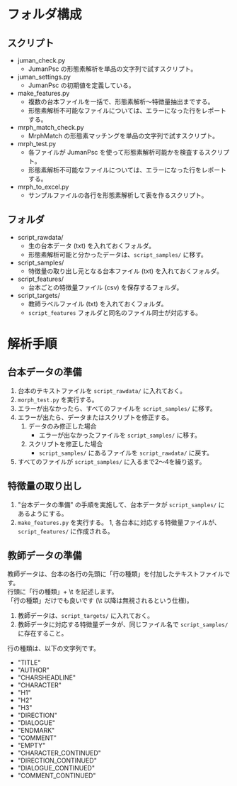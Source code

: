 # フォルダ構成

## スクリプト

- juman_check.py
    - JumanPsc の形態素解析を単品の文字列で試すスクリプト。
- juman_settings.py
    - JumanPsc の初期値を定義している。
- make_features.py
    - 複数の台本ファイルを一括で、形態素解析～特徴量抽出までする。
    - 形態素解析不可能なファイルについては、エラーになった行をレポートする。
- mrph_match_check.py
    - MrphMatch の形態素マッチングを単品の文字列で試すスクリプト。
- mrph_test.py
    - 各ファイルが JumanPsc を使って形態素解析可能かを検査するスクリプト。
    - 形態素解析不可能なファイルについては、エラーになった行をレポートする。
- mrph_to_excel.py
    - サンプルファイルの各行を形態素解析して表を作るスクリプト。

## フォルダ

- script_rawdata/
    - 生の台本データ (txt) を入れておくフォルダ。
    - 形態素解析可能と分かったデータは、`script_samples/` に移す。
- script_samples/
    - 特徴量の取り出し元となる台本ファイル (txt) を入れておくフォルダ。
- script_features/
    - 台本ごとの特徴量ファイル (csv) を保存するフォルダ。
- script_targets/
    - 教師ラベルファイル (txt) を入れておくフォルダ。
    - `script_features` フォルダと同名のファイル同士が対応する。

# 解析手順

## 台本データの準備

1. 台本のテキストファイルを `script_rawdata/` に入れておく。
1. `morph_test.py` を実行する。
1. エラーが出なかったら、すべてのファイルを `script_samples/` に移す。
1. エラーが出たら、データまたはスクリプトを修正する。
    1. データのみ修正した場合
        - エラーが出なかったファイルを `script_samples/` に移す。
    1. スクリプトを修正した場合
        - `script_samples/` にあるファイルを `script_rawdata/` に戻す。
1. すべてのファイルが `script_samples/` に入るまで2～4を繰り返す。

## 特徴量の取り出し

1. "台本データの準備" の手順を実施して、台本データが `script_samples/` にあるようにする。
1. `make_features.py` を実行する。
1, 各台本に対応する特徴量ファイルが、`script_features/` に作成される。

## 教師データの準備

教師データは、台本の各行の先頭に「行の種類」を付加したテキストファイルです。  
行頭に「行の種類」+ \t を記述します。  
「行の種類」だけでも良いです (\t 以降は無視されるという仕様)。

1. 教師データは、`script_targets/` に入れておく。
1. 教師データに対応する特徴量データが、同じファイル名で `script_samples/` に存在すること。

行の種類は、以下の文字列です。

- "TITLE"
- "AUTHOR"
- "CHARSHEADLINE"
- "CHARACTER"
- "H1"
- "H2"
- "H3"
- "DIRECTION"
- "DIALOGUE"
- "ENDMARK"
- "COMMENT"
- "EMPTY"
- "CHARACTER_CONTINUED"
- "DIRECTION_CONTINUED"
- "DIALOGUE_CONTINUED"
- "COMMENT_CONTINUED"
